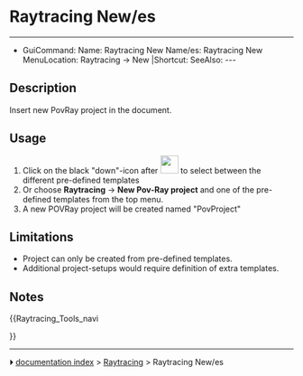 # Raytracing New/es
---
- GuiCommand:   Name: Raytracing New   Name/es: Raytracing New   MenuLocation: Raytracing -> New‏‎   |Shortcut:    SeeAlso: ---


</div>

## Description

Insert new PovRay project in the document.

## Usage

1.  Click on the black \"down\"-icon after <img alt="" src=images/Raytracing_New.svg  style="width:32px;"> to select between the different pre-defined templates
2.  Or choose **Raytracing** → **New Pov-Ray project** and one of the pre-defined templates from the top menu.
3.  A new POVRay project will be created named \"PovProject\"

## Limitations

-   Project can only be created from pre-defined templates.
-   Additional project-setups would require definition of extra templates.

## Notes





{{Raytracing_Tools_navi

}}



---
⏵ [documentation index](../README.md) > [Raytracing](Raytracing_Workbench.md) > Raytracing New/es
